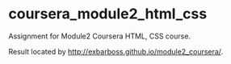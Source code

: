 # coursera_module2_html_css

Assignment for Module2 Coursera HTML, CSS course.

Result located by http://exbarboss.github.io/module2_coursera/.
